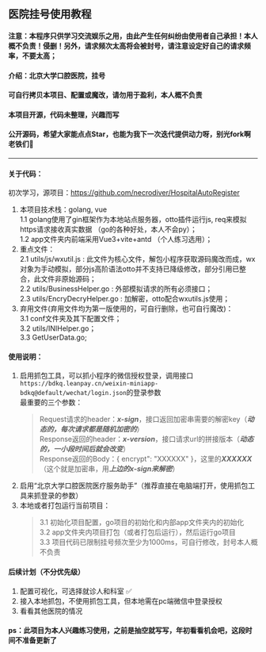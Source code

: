 ## 医院挂号使用教程  
#### 注意：本程序只供学习交流娱乐之用，由此产生任何纠纷由使用者自己承担！本人概不负责！侵删！另外，请求频次太高将会被封号，请注意设定好自己的请求频率，不要太高；
#### 介绍：北京大学口腔医院，挂号   
#### 可自行拷贝本项目、配置或魔改，请勿用于盈利，本人概不负责  
#### 本项目开源，代码未整理，兴趣而写    
#### 公开源码，希望大家能点点Star，也能为我下一次迭代提供动力呀，别光fork啊老铁们🤣
---  

#### 关于代码： 
初次学习，源项目：https://github.com/necrodiver/HospitalAutoRegister
1. 本项目技术栈：golang, vue  
  1.1 golang使用了gin框架作为本地站点服务器，otto插件运行js, req来模拟https请求接收真实数据 （go的各种好处，本人不会py）；  
  1.2 app文件夹内前端采用Vue3+vite+antd （个人练习选用）； 
2. 重点文件：  
  2.1 utils/js/wxutil.js : 此文件为核心文件，解包小程序获取源码魔改而成，wx对象为手动模拟，部分js高阶语法otto并不支持已降级修改，部分引用已整合，此文件非原始源码；  
  2.2 utils/BusinessHelper.go : 外部模拟请求的所有必须接口；  
  2.3 utils/EncryDecryHelper.go : 加解密，otto配合wxutils.js使用；  
3. 弃用文件(弃用文件均为第一版使用的，可自行删除，也可自行魔改)：  
  3.1 conf文件夹及其下配置文件；  
  3.2 utils/INIHelper.go；  
  3.3 GetUserData.go;
#### 使用说明：
1. 启用抓包工具，可以抓小程序的微信授权登录，调用接口```https://bdkq.leanpay.cn/weixin-miniapp-bdkq@default/wechat/login.json```的登录参数  
    最重要的三个参数：   
    > Request请求的header：***x-sign***，接口返回加密串需要的解密key（***动态的，每次请求都是随机加密的***）  
    > Response返回的header：***x-version***，接口请求url的拼接版本（***动态的，一小段时间后就会改变***）  
    > Response返回的Body：{ encrypt": "XXXXXX" }，这里的***XXXXXX***（这个就是加密串，用***上边的x-sign来解密***）  
2. 启用“北京大学口腔医院医疗服务助手”（推荐直接在电脑端打开，使用抓包工具来抓登录的参数）  
3. 本地或者打包运行当前项目：  
    > 3.1 初始化项目配置，go项目的初始化和内部app文件夹内的初始化  
    > 3.2 app文件夹内项目打包（或者打包后运行），然后运行go项目  
    > 3.3 项目代码已限制挂号频次至少为1000ms，可自行修改，封号本人概不负责  
#### 后续计划（不分优先级）  
1. 配置可视化，可选择就诊人和科室 ✅  
2. 接入本地抓包，不使用抓包工具，但本地需在pc端微信中登录授权  
3. 看看其他医院的情况   

#### ps：此项目为本人兴趣练习使用，之前是抽空就写写，年初看看机会吧，这段时间不准备更新了

